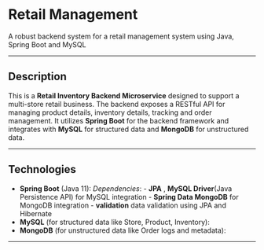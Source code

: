 # Retail Management

A robust backend system for a retail management system using Java, Spring Boot and MySQL

---

## Description

This is a **Retail Inventory Backend Microservice** designed to support a multi-store retail business. 
The backend exposes a RESTful API for managing product details, inventory details, tracking and order management. 
It utilizes **Spring Boot** for the backend framework and integrates with **MySQL** for structured data and **MongoDB** for unstructured data.

---

## Technologies

- **Spring Boot** (Java 11):
   *Dependencies*:
      - **JPA** , **MySQL Driver**(Java Persistence API) for MySQL integration
      - **Spring Data MongoDB** for MongoDB integration
      - **validation**  data validation using JPA and Hibernate
- **MySQL** (for structured data like Store, Product, Inventory):
- **MongoDB** (for unstructured data like Order logs and metadata):
  
---




